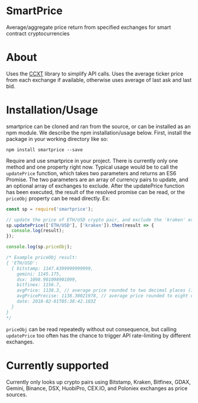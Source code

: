 # SmartPrice
Average/aggregate price return from specified exchanges for smart contract cryptocurrencies

# About
Uses the [CCXT](https://github.com/ccxt/ccxt) library to simplify API calls. Uses the average ticker price from each exchange if available, otherwise uses average of last ask and last bid.

# Installation/Usage

smartprice can be cloned and ran from the source, or can be installed as an npm module. We describe the npm installation/usage below. First, install the package in your working directory like so:

```
npm install smartprice --save
```

Require and use smartprice in your project. There is currently only one method and one property right now. Typical usage would be to call the `updatePrice` function, which takes two parameters and returns an ES6 Promise. The two parameters are an array of currency pairs to update, and an optional array of exchanges to exclude. After the updatePrice function has been executed, the result of the resolved promise can be read, or the `priceObj` property can be read directly. Ex:

```javascript
const sp = require('smartprice');

// update the price of ETH/USD crypto pair, and exclude the 'kraken' exchange from pricing
sp.updatePrice(['ETH/USD'], ['kraken']).then(result => {
  console.log(result);
});

console.log(sp.priceObj);

/* Example priceObj result:
{ 'ETH/USD':
  { bitstamp: 1147.6399999999999,
    gemini: 1145.175,
    dsx: 1098.901098901099,
    bitfinex: 1156.7,
    avgPrice: 1138.3, // average price rounded to two decimal places (ideal for fiat pairs)
    avgPricePrecise: 1138.30021978, // average price rounded to eight decimal places (common precision amongst cryptos)
    date: 2018-02-01T05:38:42.103Z
  }
}
*/
```

`priceObj` can be read repeatedly without out consequence, but calling `updatePrice` too often has the chance to trigger API rate-limiting by different exchanges.

# Currently supported

Currently only looks up crypto pairs using Bitstamp, Kraken, Bitfinex, GDAX, Gemini, Binance, DSX, HuobiPro, CEX&#46;IO, and Poloniex exchanges as price sources.
